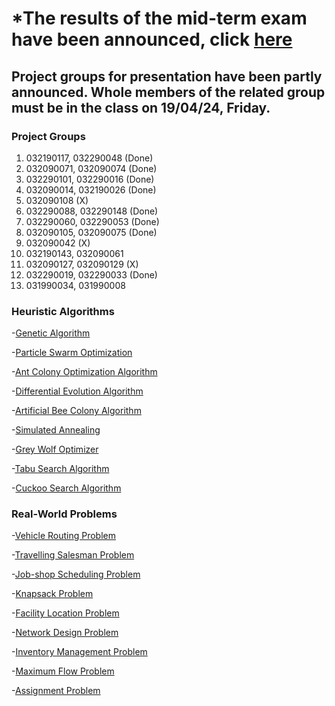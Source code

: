 

# *The results of the mid-term exam have been announced, click [here](https://github.com/Yigit-Kuyu/Operations-Research/blob/main/Vize.xlsx)

## Project groups for presentation have been partly announced. Whole members of the related group must be in the class on 19/04/24, Friday.

### Project Groups

1) 032190117,  032290048 (Done)
2) 032090071,  032090074 (Done)
3) 032290101,  032290016 (Done)
4) 032090014,  032190026 (Done)
5) 032090108 (X)
6) 032290088, 032290148 (Done)
7) 032290060, 032290053 (Done)
8) 032090105, 032090075 (Done)
9) 032090042 (X)
10) 032190143, 032090061
11) 032090127, 032090129 (X)
12) 032290019, 032290033 (Done)
13) 031990034, 031990008


### Heuristic Algorithms

-[Genetic Algorithm](https://en.wikipedia.org/wiki/Genetic_algorithm)

-[Particle Swarm Optimization](https://en.wikipedia.org/wiki/Particle_swarm_optimization)

-[Ant Colony Optimization Algorithm](https://en.wikipedia.org/wiki/Ant_colony_optimization_algorithms)

-[Differential Evolution Algorithm](https://en.wikipedia.org/wiki/Differential_evolution)

-[Artificial Bee Colony Algorithm](https://en.wikipedia.org/wiki/Artificial_bee_colony_algorithm)

-[Simulated Annealing](https://en.wikipedia.org/wiki/Artificial_bee_colony_algorithm)

-[Grey Wolf Optimizer](https://en.wikiversity.org/wiki/Algorithm_models/Grey_Wolf_Optimizer)

-[Tabu Search Algorithm](https://en.wikipedia.org/wiki/Tabu_search)

-[Cuckoo Search Algorithm](https://en.wikipedia.org/wiki/Cuckoo_search)

### Real-World Problems

-[Vehicle Routing Problem](https://en.wikipedia.org/wiki/Genetic_algorithm](https://en.wikipedia.org/wiki/Vehicle_routing_problem)https://en.wikipedia.org/wiki/Vehicle_routing_problem)

-[Travelling Salesman Problem](https://en.wikipedia.org/wiki/Genetic_algorithm](https://en.wikipedia.org/wiki/Vehicle_routing_problem)https://en.wikipedia.org/wiki/Vehicle_routing_problem)

-[Job-shop Scheduling Problem](https://en.wikipedia.org/wiki/Job-shop_scheduling)

-[Knapsack Problem](https://en.wikipedia.org/wiki/Job-shop_scheduling)

-[Facility Location Problem](https://en.wikipedia.org/wiki/Facility_location_problem)

-[Network Design Problem](https://en.wikipedia.org/wiki/Network_planning_and_design)

-[Inventory Management Problem](https://en.wikipedia.org/wiki/Field_inventory_management)

-[Maximum Flow Problem](https://en.wikipedia.org/wiki/Maximum_flow_problem)

-[Assignment Problem](https://en.wikipedia.org/wiki/Assignment_problem)























